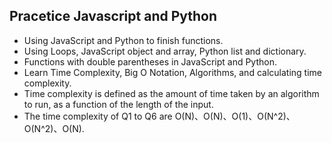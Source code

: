 ## Pracetice Javascript and Python

- Using JavaScript and Python to finish functions.
- Using Loops, JavaScript object and array, Python list and dictionary.
- Functions with double parentheses in JavaScript and Python.
- Learn Time Complexity, Big O Notation, Algorithms, and calculating time complexity.
- Time complexity is defined as the amount of time taken by an algorithm to run, as a function of the length of the input.
- The time complexity of Q1 to Q6 are O(N)、O(N)、O(1)、O(N^2)、O(N^2)、O(N).
